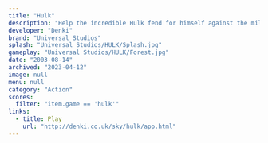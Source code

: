 ```yaml
---
title: "Hulk"
description: "Help the incredible Hulk fend for himself against the military"
developer: "Denki"
brand: "Universal Studios"
splash: "Universal Studios/HULK/Splash.jpg"
gameplay: "Universal Studios/HULK/Forest.jpg"
date: "2003-08-14"
archived: "2023-04-12"
image: null
menu: null
category: "Action"
scores:
  filter: "item.game == 'hulk'"
links:
  - title: Play
    url: "http://denki.co.uk/sky/hulk/app.html"
---
```

